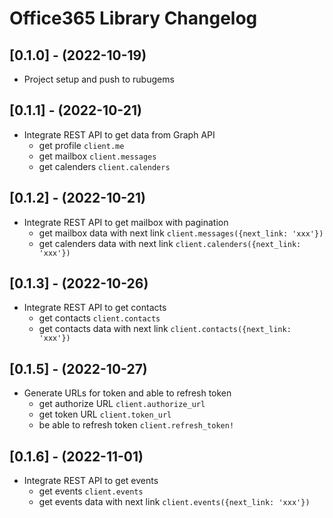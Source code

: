 # Office365 Library Changelog

## [0.1.0] - (2022-10-19)

- Project setup and push to rubugems

## [0.1.1] - (2022-10-21)

- Integrate REST API to get data from Graph API
  - get profile `client.me`
  - get mailbox `client.messages`
  - get calenders `client.calenders`

## [0.1.2] - (2022-10-21)

- Integrate REST API to get mailbox with pagination
  - get mailbox data with next link `client.messages({next_link: 'xxx'})`
  - get calenders data with next link `client.calenders({next_link: 'xxx'})`

## [0.1.3] - (2022-10-26)

- Integrate REST API to get contacts
  - get contacts `client.contacts`
  - get contacts data with next link `client.contacts({next_link: 'xxx'})`

## [0.1.5] - (2022-10-27)

- Generate URLs for token and able to refresh token
  - get authorize URL `client.authorize_url`
  - get token URL `client.token_url`
  - be able to refresh token `client.refresh_token!`

## [0.1.6] - (2022-11-01)

- Integrate REST API to get events
  - get events `client.events`
  - get events data with next link `client.events({next_link: 'xxx'})`
